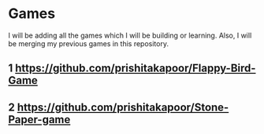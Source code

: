 # Games
I will be adding all the games which I will be building or learning.
Also, I will be merging my previous games in this repository.

## 1  https://github.com/prishitakapoor/Flappy-Bird-Game
## 2 https://github.com/prishitakapoor/Stone-Paper-game
